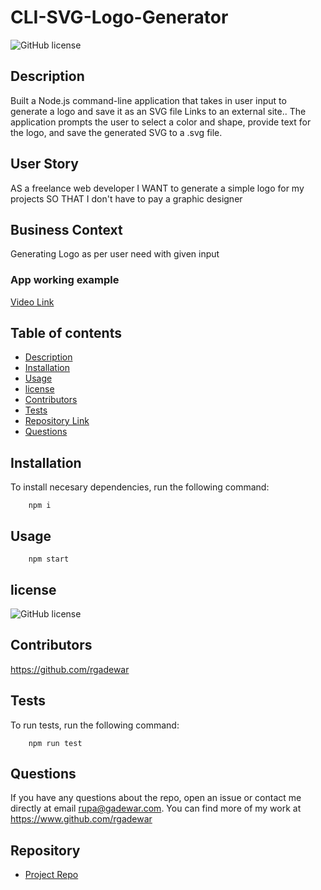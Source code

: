# CLI-SVG-Logo-Generator
![GitHub license](https://img.shields.io/badge/license-MIT-red)
  
## Description 

Built a Node.js command-line application that takes in user input to generate a logo and save it as an SVG file Links to an external site.. The application prompts the user to select a color and shape, provide text for the logo, and save the generated SVG to a .svg file.

## User Story

AS a freelance web developer
I WANT to generate a simple logo for my projects
SO THAT I don't have to pay a graphic designer

## Business Context
Generating Logo as per user need with given input

### App working example
[Video Link](https://drive.google.com/file/d/15UMQZIaq3aI1nr72xv_BR-rsFZvTV7UU/view)

## Table of contents

- [Description](#description)
- [Installation](#installation)
- [Usage](#usage)
- [license](#license)
- [Contributors](#contributors)
- [Tests](#tests)
- [Repository Link](#repository)
- [Questions](#questions)


## Installation
To install necesary dependencies, run the following command:

        npm i

## Usage

        npm start

## license

![GitHub license](https://img.shields.io/badge/license-MIT-red)

## Contributors

https://github.com/rgadewar

## Tests
To run tests, run the following command:

        npm run test

## Questions
If you have any questions about the repo, open an issue or contact me directly at email rupa@gadewar.com. You can find more of my work at
https://www.github.com/rgadewar

## Repository

- [Project Repo](https://github.com/rgadewar/challenge10)

